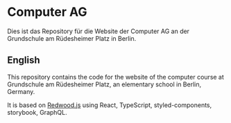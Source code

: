 # Computer AG

Dies ist das Repository für die Website der Computer AG an der Grundschule am Rüdesheimer Platz in Berlin.

## English

This repository contains the code for the website of the computer course at Grundschule am Rüdesheimer Platz, an elementary school in Berlin, Germany.

It is based on [Redwood.js](https://redwoodjs.com/) using React, TypeScript, styled-components, storybook, GraphQL.
